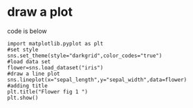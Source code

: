 # draw a plot
code is below
```import seaborn as sns
import matplotlib.pyplot as plt
#set style
sns.set_theme(style="darkgrid",color_codes="true")
#load data set
flower=sns.load_dataset("iris")
#draw a line plot
sns.lineplot(x="sepal_length",y="sepal_width",data=flower)
#adding title
plt.title("Flower fig 1 ")
plt.show()

```